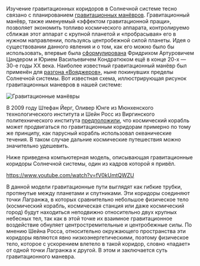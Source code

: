 Изучение гравитационных коридоров в Солнечной системе тесно связано с планированием [гравитационных манёвров](https://habr.com/ru/companies/macloud/articles/558788/). Гравитационный манёвр, также именуемый «эффектом гравитационной пращи», позволяет экономить топливо космического аппарата, контролируемо сближая этот аппарат с крупной планетой и «пробрасывая» его в нужном направлении, пользуясь центробежной силой планеты. Идея о существовании данного явления и о том, как его можно было бы использовать, впервые была [сформулирована](https://topwar.ru/147749-jurij-kondratjuk-jentuziast-prolozhivshij-dorogu-k-lune.html) Фридрихом Артуровичем Цандером и Юрием Васильевичем Кондратюком ещё в конце 20-х — 30-е годы XX века. Наиболее известный гравитационный манёвр был применён для [разгона «Вояджеров»](https://galspace.spb.ru/orbita/12.htm), ныне покинувших пределы Солнечной системы. Вот известная схема, иллюстрирующая рисунок гравитационных маневров в нашей системе:

![Гравитационные манёвры](https://habrastorage.org/r/w1560/getpro/habr/upload_files/c49/242/ab2/c49242ab2027679e14691ebd9b5bb71e.jpg)

В 2009 году Штефан Йерг, Оливер Юнге из Мюнхенского технологического института и Шейн Росс из Виргинского политехнического института [предположили](https://sci-hub.ru/10.1016/j.cnsns.2008.12.009), что космический корабль может продвигаться по гравитационным коридорам примерно по тому же принципу, как парусный корабль использовал океанические течения. В таком случае дальние космические путешествия можно значительно удешевить.

Ниже приведена компьютерная модель, описывающая гравитационные коридоры Солнечной системы, один из кадров которой я привёл.

<oembed>https://www.youtube.com/watch?v=fV0kUmtQWZU</oembed>

В данной модели гравитационные пути выглядят как гибкие трубки, протянутые между планетами и спутниками. Эти коридоры соединяют точки Лагранжа, в которых сравнительно небольшое физическое тело (космический корабль, космическая станция или даже космический город) будут находиться неподвижно относительно двух крупных небесных тел, так как в этой точке их взаимное гравитационное воздействие обнуляет центростремительные и центробежные силы. По мнению Шейна Росса, относительно окружающего пространства эти коридоры являются явно низкоэнергетическими, поэтому физическое тело, которое с ускорением влетело в такой коридор, словно «падает» от одной точки Лагранжа к другой. В этом и заключается суть гравитационного маневра.
